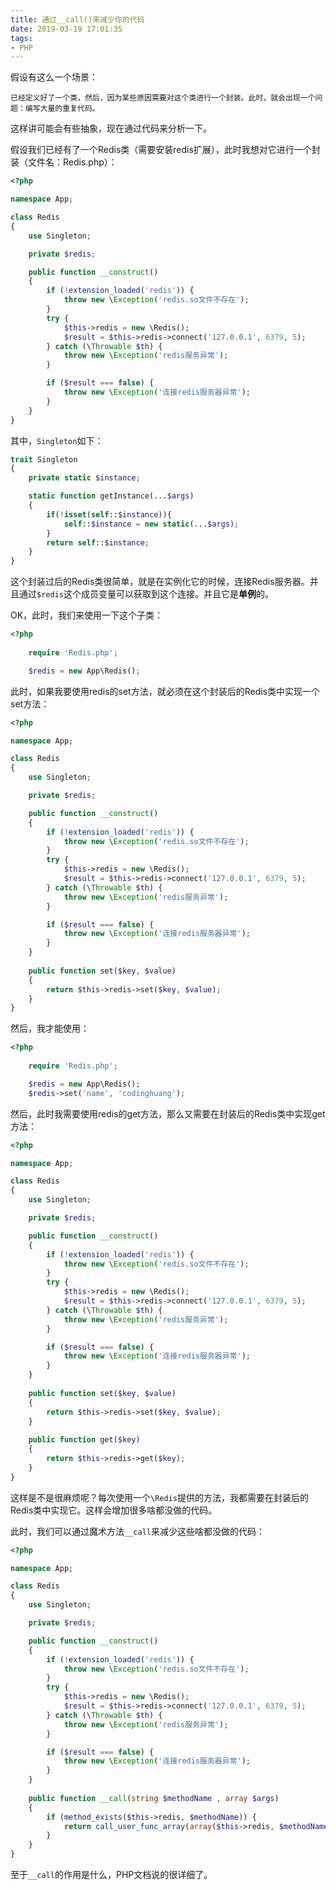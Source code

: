 ```yaml
---
title: 通过__call()来减少你的代码
date: 2019-03-19 17:01:35
tags:
- PHP
---
```


假设有这么一个场景：

```
已经定义好了一个类，然后，因为某些原因需要对这个类进行一个封装。此时，就会出现一个问题：编写大量的重复代码。
```

这样讲可能会有些抽象，现在通过代码来分析一下。

假设我们已经有了一个Redis类（需要安装redis扩展），此时我想对它进行一个封装（文件名：Redis.php）：

```php
<?php

namespace App;

class Redis
{
    use Singleton;

    private $redis;

    public function __construct()
    {
        if (!extension_loaded('redis')) {
            throw new \Exception('redis.so文件不存在');
        }
        try {
            $this->redis = new \Redis();
            $result = $this->redis->connect('127.0.0.1', 6379, 5);
        } catch (\Throwable $th) {
            throw new \Exception('redis服务异常');
        }

        if ($result === false) {
            throw new \Exception('连接redis服务器异常');
        }
    }
}
```

其中，`Singleton`如下：

```php
trait Singleton
{
    private static $instance;

    static function getInstance(...$args)
    {
        if(!isset(self::$instance)){
            self::$instance = new static(...$args);
        }
        return self::$instance;
    }
}
```

这个封装过后的Redis类很简单，就是在实例化它的时候，连接Redis服务器。并且通过`$redis`这个成员变量可以获取到这个连接。并且它是**单例**的。

OK，此时，我们来使用一下这个子类：

```php
<?php
    
    require 'Redis.php';

	$redis = new App\Redis();
```

此时，如果我要使用redis的set方法，就必须在这个封装后的Redis类中实现一个set方法：

```php
<?php

namespace App;

class Redis
{
    use Singleton;

    private $redis;

    public function __construct()
    {
        if (!extension_loaded('redis')) {
            throw new \Exception('redis.so文件不存在');
        }
        try {
            $this->redis = new \Redis();
            $result = $this->redis->connect('127.0.0.1', 6379, 5);
        } catch (\Throwable $th) {
            throw new \Exception('redis服务异常');
        }

        if ($result === false) {
            throw new \Exception('连接redis服务器异常');
        }
    }
    
    public function set($key, $value)
    {
        return $this->redis->set($key, $value);
    }
}
```

然后，我才能使用：

```php
<?php
    
    require 'Redis.php';

	$redis = new App\Redis();
	$redis->set('name', 'codinghuang');
```

然后，此时我需要使用redis的get方法，那么又需要在封装后的Redis类中实现get方法：

```php
<?php

namespace App;

class Redis
{
    use Singleton;

    private $redis;

    public function __construct()
    {
        if (!extension_loaded('redis')) {
            throw new \Exception('redis.so文件不存在');
        }
        try {
            $this->redis = new \Redis();
            $result = $this->redis->connect('127.0.0.1', 6379, 5);
        } catch (\Throwable $th) {
            throw new \Exception('redis服务异常');
        }

        if ($result === false) {
            throw new \Exception('连接redis服务器异常');
        }
    }
    
    public function set($key, $value)
    {
        return $this->redis->set($key, $value);
    }
    
    public function get($key)
    {
        return $this->redis->get($key);
    }
}
```

这样是不是很麻烦呢？每次使用一个`\Redis`提供的方法，我都需要在封装后的Redis类中实现它。这样会增加很多啥都没做的代码。

此时，我们可以通过魔术方法`__call`来减少这些啥都没做的代码：

```php
<?php

namespace App;

class Redis
{
    use Singleton;

    private $redis;

    public function __construct()
    {
        if (!extension_loaded('redis')) {
            throw new \Exception('redis.so文件不存在');
        }
        try {
            $this->redis = new \Redis();
            $result = $this->redis->connect('127.0.0.1', 6379, 5);
        } catch (\Throwable $th) {
            throw new \Exception('redis服务异常');
        }

        if ($result === false) {
            throw new \Exception('连接redis服务器异常');
        }
    }
    
    public function __call(string $methodName , array $args)
    {
        if (method_exists($this->redis, $methodName)) {
            return call_user_func_array(array($this->redis, $methodName), $args);
        }
    }
}
```

至于`__call`的作用是什么，PHP文档说的很详细了。